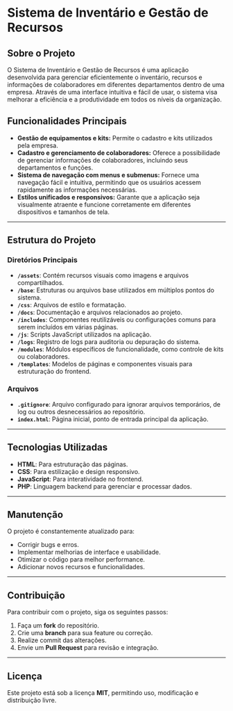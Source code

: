 
# Sistema de Inventário e Gestão de Recursos

## Sobre o Projeto
O Sistema de Inventário e Gestão de Recursos é uma aplicação desenvolvida para gerenciar eficientemente o inventário, recursos e informações de colaboradores em diferentes departamentos dentro de uma empresa. Através de uma interface intuitiva e fácil de usar, o sistema visa melhorar a eficiência e a produtividade em todos os níveis da organização.

## Funcionalidades Principais
- **Gestão de equipamentos e kits:** Permite o cadastro e kits utilizados pela empresa.
- **Cadastro e gerenciamento de colaboradores:** Oferece a possibilidade de gerenciar informações de colaboradores, incluindo seus departamentos e funções.
- **Sistema de navegação com menus e submenus:** Fornece uma navegação fácil e intuitiva, permitindo que os usuários acessem rapidamente as informações necessárias.
- **Estilos unificados e responsivos:** Garante que a aplicação seja visualmente atraente e funcione corretamente em diferentes dispositivos e tamanhos de tela.

---

## Estrutura do Projeto

### Diretórios Principais
- **`/assets`**: Contém recursos visuais como imagens e arquivos compartilhados.  
- **`/base`**: Estruturas ou arquivos base utilizados em múltiplos pontos do sistema.  
- **`/css`**: Arquivos de estilo e formatação.  
- **`/docs`**: Documentação e arquivos relacionados ao projeto.  
- **`/includes`**: Componentes reutilizáveis ou configurações comuns para serem incluídos em várias páginas.  
- **`/js`**: Scripts JavaScript utilizados na aplicação.  
- **`/logs`**: Registro de logs para auditoria ou depuração do sistema.  
- **`/modules`**: Módulos específicos de funcionalidade, como controle de kits ou colaboradores.  
- **`/templates`**: Modelos de páginas e componentes visuais para estruturação do frontend.

### Arquivos
- **`.gitignore`**: Arquivo configurado para ignorar arquivos temporários, de log ou outros desnecessários ao repositório.  
- **`index.html`**: Página inicial, ponto de entrada principal da aplicação.

---

## Tecnologias Utilizadas
- **HTML**: Para estruturação das páginas.  
- **CSS**: Para estilização e design responsivo.  
- **JavaScript**: Para interatividade no frontend.  
- **PHP**: Linguagem backend para gerenciar e processar dados.  

---

## Manutenção
O projeto é constantemente atualizado para:  
- Corrigir bugs e erros.  
- Implementar melhorias de interface e usabilidade.  
- Otimizar o código para melhor performance.  
- Adicionar novos recursos e funcionalidades.

---

## Contribuição
Para contribuir com o projeto, siga os seguintes passos:  
1. Faça um **fork** do repositório.  
2. Crie uma **branch** para sua feature ou correção.  
3. Realize commit das alterações.  
4. Envie um **Pull Request** para revisão e integração.

---

## Licença
Este projeto está sob a licença **MIT**, permitindo uso, modificação e distribuição livre.
